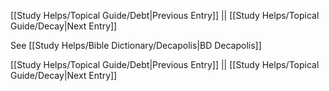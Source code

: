 [[Study Helps/Topical Guide/Debt|Previous Entry]]  ||  [[Study Helps/Topical Guide/Decay|Next Entry]]

 See [[Study Helps/Bible Dictionary/Decapolis|BD Decapolis]]

[[Study Helps/Topical Guide/Debt|Previous Entry]]  ||  [[Study Helps/Topical Guide/Decay|Next Entry]]